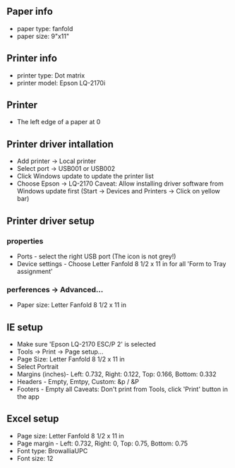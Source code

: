 ## Paper info
* paper type: fanfold
* paper size: 9"x11"

## Printer info
* printer type: Dot matrix
* printer model: Epson LQ-2170i

## Printer
* The left edge of a paper at 0

## Printer driver intallation
* Add printer -> Local printer
* Select port -> USB001 or USB002
* Click Windows update to update the printer list
* Choose Epson -> LQ-2170
  Caveat: Allow installing driver software from Windows update first (Start -> Devices and Printers -> Click on yellow bar)

## Printer driver setup
### properties
* Ports - select the right USB port (The icon is not grey!)
* Device settings - Choose Letter Fanfold 8 1/2 x 11 in for all 'Form to Tray assignment'
### perferences -> Advanced...
* Paper size: Letter Fanfold 8 1/2 x 11 in

## IE setup
* Make sure 'Epson LQ-2170 ESC/P 2' is selected
* Tools -> Print -> Page setup...
* Page Size: Letter Fanfold 8 1/2 x 11 in
* Select Portrait
* Margins (inches)- Left: 0.732, Right: 0.122, Top: 0.166, Bottom: 0.332
* Headers - Empty, Emtpy, Custom: &p / &P
* Footers - Empty all
  Caveats: Don't print from Tools, click 'Print' button in the app

## Excel setup
* Page size: Letter Fanfold 8 1/2 x 11 in
* Page margin - Left: 0.732, Right: 0, Top: 0.75, Bottom: 0.75
* Font type: BrowalliaUPC
* Font size: 12


